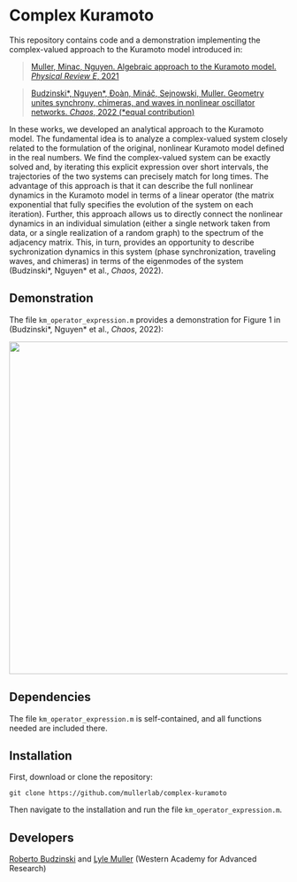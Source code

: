 # Complex Kuramoto

This repository contains code and a demonstration implementing the complex-valued approach to the Kuramoto model introduced in:

> [Muller, Minac, Nguyen. Algebraic approach to the Kuramoto model. *Physical Review E*, 2021](https://journals.aps.org/pre/abstract/10.1103/PhysRevE.104.L022201)

> [Budzinski\*, Nguyen\*, Đoàn, Mináč, Sejnowski, Muller. Geometry unites synchrony, chimeras, and waves in nonlinear oscillator networks. *Chaos*, 2022 (\*equal contribution)](https://aip.scitation.org/doi/full/10.1063/5.0078791)

In these works, we developed an analytical approach to the Kuramoto model. The fundamental idea is to analyze a complex-valued system closely related to the formulation of the original, nonlinear Kuramoto model defined in the real numbers. We find the complex-valued system can be exactly solved and, by iterating this explicit expression over short intervals, the trajectories of the two systems can precisely match for long times. The advantage of this approach is that it can describe the full nonlinear dynamics in the Kuramoto model in terms of a linear operator (the matrix exponential that fully specifies the evolution of the system on each iteration). Further, this approach allows us to directly connect the nonlinear dynamics in an individual simulation (either a single network taken from data, or a single realization of a random graph) to the spectrum of the adjacency matrix. This, in turn, provides an opportunity to describe sychronization dynamics in this system (phase synchronization, traveling waves, and chimeras) in terms of the eigenmodes of the system (Budzinski\*, Nguyen\* et al., *Chaos*, 2022).

## Demonstration

The file `km_operator_expression.m` provides a demonstration for Figure 1 in (Budzinski\*, Nguyen\* et al., *Chaos*, 2022):

<p align="center">
	<img src="https://mullerlab.ca/assets/img/complex-kuramoto/fig1_chaos2022.jpg" width="600">
</p>

## Dependencies

The file `km_operator_expression.m` is self-contained, and all functions needed are included there.

## Installation

First, download or clone the repository:

```
git clone https://github.com/mullerlab/complex-kuramoto
```

Then navigate to the installation and run the file `km_operator_expression.m`.

## Developers

[Roberto Budzinski](https://scholar.google.com/citations?user=6rsul4YAAAAJ&hl=en) and [Lyle Muller](http://mullerlab.ca) (Western Academy for Advanced Research)
